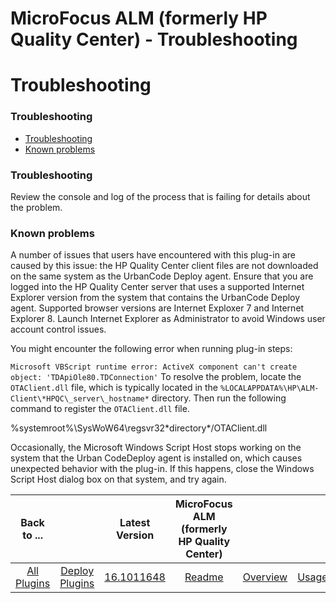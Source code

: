 
MicroFocus ALM (formerly HP Quality Center) - Troubleshooting
=============================================================

# Troubleshooting


### Troubleshooting




* [Troubleshooting](#trouble)
* [Known problems](#known_problems)


### **Troubleshooting**


Review the console and log of the process that is failing for details about the problem.


### **Known problems**


A number of issues that users have encountered with this plug-in are caused by this issue: the HP Quality Center client files are not downloaded on the same system as the UrbanCode Deploy agent. Ensure that you are logged into the HP Quality Center server that uses a supported Internet Explorer version from the system that contains the UrbanCode Deploy agent. Supported browser versions are Internet Exploxer 7 and Internet Explorer 8. Launch Internet Explorer as Administrator to avoid Windows user account control issues.


You might encounter the following error when running plug-in steps:


`Microsoft VBScript runtime error: ActiveX component can't create object: 'TDApiOle80.TDConnection'`
To resolve the problem, locate the `OTAClient.dll` file, which is typically located in the `%LOCALAPPDATA%\HP\ALM-Client\*HPQC\_server\_hostname*` directory. Then run the following command to register the `OTAClient.dll` file.


%systemroot%\SysWoW64\regsvr32\*directory*/OTAClient.dll

Occasionally, the Microsoft Windows Script Host stops working on the system that the Urban CodeDeploy agent is installed on, which causes unexpected behavior with the plug-in. If this happens, close the Windows Script Host dialog box on that system, and try again.


|Back to ...||Latest Version|MicroFocus ALM (formerly HP Quality Center) |||||
| :---: | :---: | :---: | :---: | :---: | :---: | :---: | :---: |
|[All Plugins](../../index.md)|[Deploy Plugins](../README.md)|[16.1011648](https://raw.githubusercontent.com/UrbanCode/IBM-UCD-PLUGINS/main/files/HPQualityCenter/HPQualityCenter-16.1011648.zip)|[Readme](README.md)|[Overview](overview.md)|[Usage](usage.md)|[Steps](steps.md)|[Downloads](downloads.md)|
